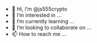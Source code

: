 - 👋 Hi, I’m @js555crypto
- 👀 I’m interested in ...
- 🌱 I’m currently learning ...
- 💞️ I’m looking to collaborate on ...
- 📫 How to reach me ...

<!---
js555crypto/js555crypto is a ✨ special ✨ repository because its `README.md` (this file) appears on your GitHub profile.
You can click the Preview link to take a look at your changes.
--->
